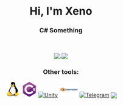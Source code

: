 <h1 align="center">Hi, I'm Xeno</h1>
<h3 align="center">C# Something</h3><br>

<p align="center">
  <a href="https://github.com/XenoRx?tab=repositories">
    <img height=170 align="center" src="https://github-readme-stats.vercel.app/api?username=XenoRx&theme=tokyonight&show_icons=true&rank_icon=github" />
    <img height=170 align="center" src="https://github-readme-stats.vercel.app/api/top-langs?username=XenoRx&layout=compact&langs_count=8&card_width=320&theme=tokyonight&show_icons=true" />
  </a>
</p>

<h3 align="center">Other tools:</h3>
<p align="center">
  <a href="https://www.linux.org/" target="_blank"><img src="https://raw.githubusercontent.com/devicons/devicon/master/icons/linux/linux-original.svg" alt="linux" width="40" height="40"/></a>
  <a href="https://en.cppreference.com/w/" target="_blank"><img src="https://raw.githubusercontent.com/devicons/devicon/master/icons/csharp/csharp-original.svg" alt="C#" width="40" height="40"/></a>
  <a href="https://unity.com" target="_blank"><img src="https://upload.wikimedia.org/wikipedia/commons/c/c4/Unity_2021.svg" alt="Unity" width="60" height="40"/></a>
  <a href="https://https://www.blender.org/" target="_blank"><img src="https://github.com/devicons/devicon/blob/master/icons/blender/blender-original-wordmark.svg" alt="Blender" width="50" height="40"/></a>
  <a href="https://t.me/Hes1od" target="_blank"><img src="https://upload.wikimedia.org/wikipedia/commons/8/82/Telegram_logo.svg" alt="Telegram" width="100" height="40"/></a>
  <img align='center' src="https://raw.githubusercontent.com/Sutil/Sutil/2b2fad3bf54522bb30c8c170591fc68ff51b69e6/github-contribution-grid-snake2.svg" >
</p>
